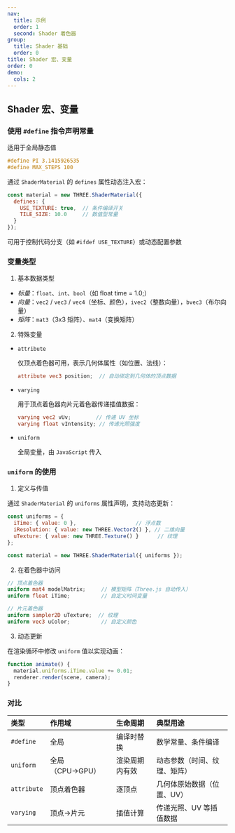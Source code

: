 ```yaml
---
nav:
  title: 示例
  order: 1
  second: Shader 着色器
group:
  title: Shader 基础
  order: 0
title: Shader 宏、变量
order: 0
demo:
  cols: 2
---
```



## Shader 宏、变量

### 使用 `#define` 指令声明常量

适用于全局静态值

```glsl
#define PI 3.1415926535
#define MAX_STEPS 100
```

通过 `ShaderMaterial` 的 `defines` 属性动态注入宏：

```js
const material = new THREE.ShaderMaterial({
  defines: {
    USE_TEXTURE: true,  // 条件编译开关
    TILE_SIZE: 10.0     // 数值型常量
  }
});
```

可用于控制代码分支（如 `#ifdef USE_TEXTURE`）或动态配置参数

### 变量类型​

1. ​​基本数据类型​

  - *​标量​*​：`float`、`int`、`bool`（如 float time = 1.0;）
  - *向量​*​：`vec2` / `vec3` / `vec4`（坐标、颜色），`ivec2`（整数向量），`bvec3`（布尔向量）
  - ​*​矩阵*​​：`mat3`（3x3 矩阵）、`mat4`（变换矩阵）

2. ​​特殊变量​
  - `attribute`
  
    仅顶点着色器可用，表示几何体属性（如位置、法线）：

    ```glsl
    attribute vec3 position;  // 自动绑定到几何体的顶点数据
    ```
  - `varying`
  
    用于顶点着色器向片元着色器传递插值数据：

    ```glsl
    varying vec2 vUv;        // 传递 UV 坐标
    varying float vIntensity; // 传递光照强度
    ```
  - `uniform`

    全局变量，由 `JavaScript` 传入

### `uniform` 的使用​

1. ​​定义与传值​​

  通过 `ShaderMaterial` 的 `uniforms` 属性声明，支持动态更新：

  ```js
  const uniforms = {
    iTime: { value: 0 },                   // 浮点数
    iResolution: { value: new THREE.Vector2() }, // 二维向量
    uTexture: { value: new THREE.Texture() }      // 纹理
  };

  const material = new THREE.ShaderMaterial({ uniforms });
  ```

2. ​​在着色器中访问​

  ```glsl
  // 顶点着色器
  uniform mat4 modelMatrix;     // 模型矩阵（Three.js 自动传入）
  uniform float iTime;          // 自定义时间变量

  // 片元着色器
  uniform sampler2D uTexture;  // 纹理
  uniform vec3 uColor;          // 自定义颜色
  ```

3. ​​动态更新​

  在渲染循环中修改 `uniform` 值以实现动画：

  ```js
  function animate() {
    material.uniforms.iTime.value += 0.01;
    renderer.render(scene, camera);
  }
  ```

### 对比

| 类型        | 作用域          | 生命周期       | 典型用途                     |
| :---------- | :-------------- | :------------- | :--------------------------- |
| `#define`   | 全局            | 编译时替换     | 数学常量、条件编译           |
| `uniform`   | 全局（CPU→GPU） | 渲染周期内有效 | 动态参数（时间、纹理、矩阵） |
| `attribute` | 顶点着色器      | 逐顶点         | 几何体原始数据（位置、UV）   |
| `varying`   | 顶点→片元       | 插值计算       | 传递光照、UV 等插值数据      |
